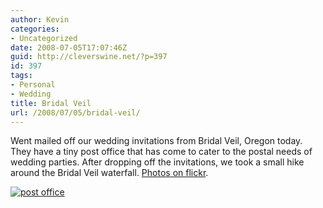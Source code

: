 ```yaml
---
author: Kevin
categories:
- Uncategorized
date: 2008-07-05T17:07:46Z
guid: http://cleverswine.net/?p=397
id: 397
tags:
- Personal
- Wedding
title: Bridal Veil
url: /2008/07/05/bridal-veil/
---
```


Went mailed off our wedding invitations from Bridal Veil, Oregon today. They have a tiny post office that has come to cater to the postal needs of wedding parties. After dropping off the invitations, we took a small hike around the Bridal Veil waterfall. [Photos on flickr](http://flickr.com/photos/cleverswine/).

[<img src="https://i2.wp.com/farm4.static.flickr.com/3193/2640710838_d21ce70835_m_d.jpg?w=840" alt="post office" data-recalc-dims="1" />](http://flickr.com/photos/cleverswine/)